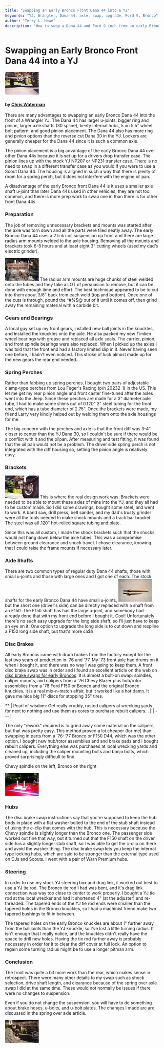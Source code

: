 ```yaml
---
title: "Swapping an Early Bronco Front Dana 44 into a YJ"
keywords: "YJ, Wrangler, Dana 44, axle, swap, upgrade, Ford 9, Bronco"
author: "Terry L. Howe"
description: "How to swap a Dana 44 and Ford 9 inch from an early Bronco into a Jeep Wrangler YJ."
---
```


# Swapping an Early Bronco Front Dana 44 into a YJ

[![Early Bronco Dana 44 in YJ](nodngl_.jpg)](nodngl.jpg)

#### by [Chris Waterman](mailto:chrisw@off-road.com)

There are many advantages to swapping an early Bronco Dana 44
into the front of a Wrangler YJ.  The Dana 44 has larger u-joints,
bigger ring and pinion, larger axle shafts (30 spline), beefy
internal hubs, 5 on 5.5" wheel bolt pattern, and good pinion
placement.  The Dana 44 also has more ring and pinion options
than the reverse cut Dana 30 in the YJ.  Lockers are generally
cheaper for the Dana 44 since it is such a common axle.

The pinion placement is a big advantage of the early Bronco Dana
44 over other Dana 44s because it is set up for a drivers drop
transfer case.  The pinion lines up with the stock YJ NP207 or
NP231 transfer case.  There is no need to swap in a different
transfer case as you would if you were to use a Scout Dana 44.
The housing is aligned in such a way that there is plenty of
room for a spring perch, but it does not interfere with the
engine oil pan.

A disadvantage of the early Bronco front Dana 44 is it uses a
smaller axle shaft u-joint than later Dana 44s used in other vehicles,
they are not too common, and there is more prep work to swap one in
than there is for other front Dana 44s.

### Preparation

The job of removing unnecessary brackets and mounts was started
after the axle was torn down and all the parts were filed neatly away.
The early Bronco Dana 44 uses a 2 link coil suspension up front and
there are large radius arm mounts welded to the axle housing.  Removing
all the mounts and brackets took 6-8 hours and at least eight 3"
cutting wheels (used my dad's electric grinder).

[![Proof that the radius-arm mounts CAN be removed](reardis_.jpg)](reardis.jpg)
The radius arm
mounts are huge chunks of steel welded onto the tubes and they
take a LOT of persuasion to remove, but it can be done with enough
time and effort. The best technique appeared to be to cut into them
about 3/8" back from each weld (top and bottom).
Once one of the cuts is through, pound the ^#%$@ out of it until it
comes off, then grind away the remaining material with a carbide
bit.

### Gears and Bearings

A local guy set up my front gears, installed new ball joints in the
knuckles, and installed the knuckles onto the axle. He also packed
my new Timken wheel bearings with grease and replaced all axle seals.
The carrier, pinion, and front spindle bearings were also
replaced.  When I picked up the axles I was told that the front end had
a factory limited slip in it. Never having seen one before,
I hadn't even noticed.  This stroke of luck almost made up
for the new gears the rear end needed...

### Spring Perches

Rather than fabbing up spring perches, I bought two pairs of adjustable
clamp-type perches from Lou Feger's Racing (p/n 20232-1) in the US.
This let me get my rear pinion angle and front caster fine-tuned after
the axles went into the Jeep. Since these perches are made for a 3"
diameter axle tube, I had to make some shims out of 0.120" 3" steel
tubing for the front end, which has a tube diameter of 2.75". Once the
brackets were made, my friend Larry very kindly helped out by welding
them onto the axle housings for me.

The big concern with the perches and axle is that the front diff
was 3-4" closer to center than the YJ Dana 30, so I couldn't be
sure if there would be a conflict with it and the oilpan.  After
measuring and test fitting, it was found that the oil pan would
not be a problem.  The driver side spring perch is not integrated
with the diff housing so, setting the pinion angle is relatively
easy.

### Brackets

[![Note the front shock bracket and track-bar bracket](frtnukl_.jpg)](frtnukl.jpg)
This is where the real design work was.  Brackets were needed to
be able to mount these axles of mine into the YJ, and they all had
to be custom made. So I did some drawings, bought some steel, and
went to work. A band saw, drill press, belt sander, and my dad's
trusty grinder were all the tools needed to make shock mounts and
a track bar bracket.  The steel was all .120" hot-rolled square
tubing and plate.

Since this was all custom, I made the shock brackets such that the
shocks would not hang down below the axle tubes. This was a compromise
between ground clearance and shock travel. I chose clearance, knowing
that I could raise the frame mounts if necessary later.

### Axle Shafts

There are two common types of regular duty Dana 44 shafts, those with
small u-joints and those with large ones and I got one of each.
The stock shafts for the early Bronco Dana 44 have small u-joints,
[![The short one is the big-joint F150 shaft - note the difference in diameters](ftshaft_.jpg)](ftshaft.jpg)
but the short one (driver's side) can be directly replaced with a shaft
from an F150.  The F150 shaft has has the large u-joint, and somebody
had already done that with my front end before I bought it. Cool!
Unfortunately there's no such easy upgrade for the long side shaft,
so I'll just have to keep an eye on it.  One option to upgrade the
long side is to cut down and respline a F150 long side shaft, but
that's more ca$h.

### Disc Brakes

All early Broncos came with drum brakes from the factory except for
the last two years of production in '76 and '77.  My '73 front axle had
drums on it when I bought it, and there was no way I was going to keep
them.  A front disc brake swap was in order and I found an excellent
article on the web on
[disc brake swaps for early Broncos](http://www.bronco.com/tech/upgrades/disc_brakes/index.html).
It is almost a bolt-on swap: spindles,
caliper mounts, and calipers from a '76 Chevy Blazer plus hub/rotor
assemblies from a '78 Ford F150 or Bronco and the original Bronco
knuckles.  It is a real mix-n-match affair, but it worked like
a hot damn.  It gave me nice big 11" discs for stopping 35" tires.

**
| Pearl of wisdom: Get really cruddy, rusted calipers at wrecking yards
for next to nothing and use them as cores to purchase rebuilt
calipers.
. |
| --- |

The only "rework" required is to grind away some material on the
calipers, but that was pretty easy.  This method proved a lot cheaper
(for me) than swapping in parts from a '76-'77 Bronco or F150 D44,
which was the other option.  I bought new hub/rotor assemblies and
and brake pads and I bought rebuilt calipers.  Everything else was
purchased at local wrecking yards and cleaned up, including the
caliper mounting bolts and banjo bolts, which proved surprisingly
difficult to find.

Chevy spindle on the left, Bronco on the right

[![Chevy spindle on the left, Bronco on the right](spindle_.jpg)](spindle.jpg)

### Hubs

The disc brake swap instructions say that you're supposed
to keep the hub body in place with a flat washer bolted to the end
of the stub shaft instead of using the c-clip that comes with the
hub.  This is necessary because the Chevy spindle is slightly
longer than the Bronco one.  The passenger side worked out fine
that way, but it turned out that the F150 shaft on the driver
side has a slightly longer stub shaft, so I was able to get the
c-clip on there and avoid the washer thing. The disc brake swap
lets you keep the internal type locking hubs, which are said to
be stronger than the external type used on CJs and Scouts.  I went
with a pair of Warn Premium hubs.

### Steering

In order to use my stock YJ steering box and drag link, it worked out
best to use a YJ tie rod. The Bronco tie rod I had was bent, and it's
drag link connection was way too close to center to work properly.
I bought a YJ tie rod at the local wrecker and had it shortened 4"
(at the adjuster) and re-threaded.  The tapered ends of the YJ tie
rod ends were smaller than the tapered holes in the Bronco
knuckles, so I had a machinist friend make two tapered bushings to
fit in between.

The tapered holes on the early Bronco knuckles are about 1" further
away from the balljoints than the YJ knuckle, so I've lost a little
turning radius.  It isn't enough that I really notice, and the
knuckles didn't really have the space to drill new holes.  Having
the tie rod further away is probably necessary in order for it to
clear the diff cover at full lock.  An option to regain some turning
radius might be to use a longer pitman arm.

### Conclusion

The front was quite a bit more work than the rear, which makes sense
in retrospect.  There were many other details to my swap such as
shock selection, drive shaft length, and clearance because
of the spring over axle swap I did at the same time.  These would
not normally be issues if there were no changes to suspension.

Even if you do not change the suspension, you will have to do
something about brake hoses, u-bolts, and u-bolt plates.  The
changes I made are are discussed in the spring over axle article.

[![Front axle with track bar](frttbar_.jpg)](frttbar.jpg)